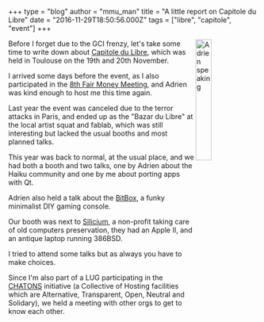 +++
type = "blog"
author = "mmu_man"
title = "A little report on Capitole du Libre"
date = "2016-11-29T18:50:56.000Z"
tags = ["libre", "capitole", "event"]
+++

<a href="https://www.haiku-os.org/files/CdL2016_DSCN5345.jpg" title="Adrien speaking"><img src="https://www.haiku-os.org/files/CdL2016_DSCN5345.jpg" title="Adrien speaking" alt="Adrien speaking" width="25%" height="25%" align="right"></a>Before I forget due to the GCI frenzy, let's take some time to write down about <a href="https://2016.capitoledulibre.org/" title="Capitole du Libre">Capitole du Libre</a>, which was held in Toulouse on the 19th and 20th November.
<!--break-->
I arrived some days before the event, as I also participated in the <a href="http://www.monnaielibreoccitane.org/rml8/" title="8èmes Rencontres des Monnaies Libres">8th Fair Money Meeting</a>, and Adrien was kind enough to host me this time again.

Last year the event was canceled due to the terror attacks in Paris, and ended up as the "Bazar du Libre" at the local artist squat and fablab, which was still interesting but lacked the usual booths and most planned talks.

This year was back to normal, at the usual place, and we had both a booth and two talks, one by Adrien about the Haiku community and one by me about porting apps with Qt.

Adrien also held a talk about the <a href="http://bitboxconsole.blogspot.fr/" title="BitBox console">BitBox</a>, a funky minimalist DIY gaming console.

Our booth was next to <a href="http://silicium.org/" title="Silicium">Silicium</a>, a non-profit taking care of old computers preservation, they had an Apple II, and an antique laptop running 386BSD.

I tried to attend some talks but as always you have to make choices.

Since I'm also part of a LUG participating in the <a href="https://chatons.org/" title="Collectif des Hébergeurs Alternatifs, Transparents, Ouverts, Neutres et Solidaires">CHATONS</a> initiative (a Collective of Hosting facilities which are Alternative, Transparent, Open, Neutral and Solidary), we held a meeting with other orgs to get to know each other.